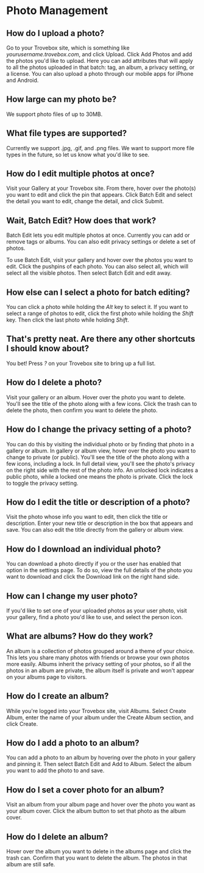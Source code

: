 Photo Management
=======================

## How do I upload a photo?
Go to your Trovebox site, which is something like _yourusername.trovebox.com_, and click Upload. Click Add Photos and add the photos you'd like to upload. Here you can add attributes that will apply to all the photos uploaded in that batch: tag, an album, a privacy setting, or a license. You can also upload a photo through our mobile apps for iPhone and Android.

## How large can my photo be?
We support photo files of up to 30MB.

## What file types are supported?
Currently we support .jpg, .gif, and .png files. We want to support more file types in the future, so let us know what you'd like to see.

## How do I edit multiple photos at once?
Visit your Gallery at your Trovebox site. From there, hover over the photo(s) you want to edit and click the pin that appears. Click Batch Edit and select the detail you want to edit, change the detail, and click Submit.

## Wait, Batch Edit? How does that work?
Batch Edit lets you edit multiple photos at once. Currently you can add or remove tags or albums. You can also edit privacy settings or delete a set of photos.

To use Batch Edit, visit your gallery and hover over the photos you want to edit. Click the pushpins of each photo. You can also select all, which will select all the visible photos. Then select Batch Edit and edit away.

## How else can I select a photo for batch editing?
You can click a photo while holding the _Alt_ key to select it. If you want to select a range of photos to edit, click the first photo while holding the _Shift_ key. Then click the last photo while holding _Shift_.

## That's pretty neat. Are there any other shortcuts I should know about?
You bet! Press _?_ on your Trovebox site to bring up a full list.

## How do I delete a photo?
Visit your gallery or an album. Hover over the photo you want to delete. You'll see the title of the photo along with a few icons. Click the trash can to delete the photo, then confirm you want to delete the photo.

## How do I change the privacy setting of a photo?
You can do this by visiting the individual photo or by finding that photo in a gallery or album. In gallery or album view, hover over the photo you want to change to private (or public). You'll see the title of the photo along with a few icons, including a lock. In full detail view, you'll see the photo's privacy on the right side with the rest of the photo info. An unlocked lock indicates a public photo, while a locked one means the photo is private. Click the lock to toggle the privacy setting.

## How do I edit the title or description of a photo?
Visit the photo whose info you want to edit, then click the title or description. Enter your new title or description in the box that appears and save. You can also edit the title directly from the gallery or album view.

## How do I download an individual photo?
You can download a photo directly if you or the user has enabled that option in the settings page. To do so, view the full details of the photo you want to download and click the Download link on the right hand side.

## How can I change my user photo?
If you'd like to set one of your uploaded photos as your user photo, visit your gallery, find a photo you'd like to use, and select the person icon.

## What are albums? How do they work?
An album is a collection of photos grouped around a theme of your choice. This lets you share many photos with friends or browse your own photos more easily. Albums inherit the privacy setting of your photos, so if all the photos in an album are private, the album itself is private and won't appear on your albums page to visitors.

## How do I create an album?
While you're logged into your Trovebox site, visit Albums. Select Create Album, enter the name of your album under the Create Album section, and click Create.

## How do I add a photo to an album?
You can add a photo to an album by hovering over the photo in your gallery and pinning it. Then select Batch Edit and Add to Album. Select the album you want to add the photo to and save.

## How do I set a cover photo for an album?
Visit an album from your album page and hover over the photo you want as your album cover. Click the album button to set that photo as the album cover.

## How do I delete an album?
Hover over the album you want to delete in the albums page and click the trash can. Confirm that you want to delete the album. The photos in that album are still safe.
